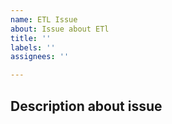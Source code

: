 ```yaml
---
name: ETL Issue
about: Issue about ETl
title: ''
labels: ''
assignees: ''

---
```


## Description about issue
